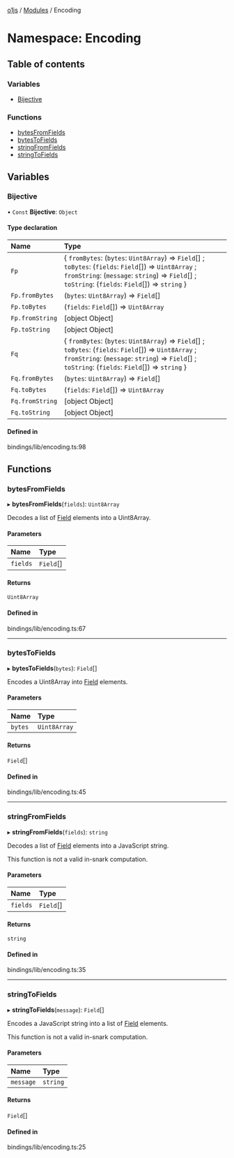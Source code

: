 [o1js](../README.md) / [Modules](../modules.md) / Encoding

# Namespace: Encoding

## Table of contents

### Variables

- [Bijective](Encoding.md#bijective)

### Functions

- [bytesFromFields](Encoding.md#bytesfromfields)
- [bytesToFields](Encoding.md#bytestofields)
- [stringFromFields](Encoding.md#stringfromfields)
- [stringToFields](Encoding.md#stringtofields)

## Variables

### Bijective

• `Const` **Bijective**: `Object`

#### Type declaration

| Name | Type |
| :------ | :------ |
| `Fp` | \{ `fromBytes`: (`bytes`: `Uint8Array`) => `Field`[] ; `toBytes`: (`fields`: `Field`[]) => `Uint8Array` ; `fromString`: (`message`: `string`) => `Field`[] ; `toString`: (`fields`: `Field`[]) => `string`  } |
| `Fp.fromBytes` | (`bytes`: `Uint8Array`) => `Field`[] |
| `Fp.toBytes` | (`fields`: `Field`[]) => `Uint8Array` |
| `Fp.fromString` | [object Object] |
| `Fp.toString` | [object Object] |
| `Fq` | \{ `fromBytes`: (`bytes`: `Uint8Array`) => `Field`[] ; `toBytes`: (`fields`: `Field`[]) => `Uint8Array` ; `fromString`: (`message`: `string`) => `Field`[] ; `toString`: (`fields`: `Field`[]) => `string`  } |
| `Fq.fromBytes` | (`bytes`: `Uint8Array`) => `Field`[] |
| `Fq.toBytes` | (`fields`: `Field`[]) => `Uint8Array` |
| `Fq.fromString` | [object Object] |
| `Fq.toString` | [object Object] |

#### Defined in

bindings/lib/encoding.ts:98

## Functions

### bytesFromFields

▸ **bytesFromFields**(`fields`): `Uint8Array`

Decodes a list of [Field](../modules.md#field-1) elements into a Uint8Array.

#### Parameters

| Name | Type |
| :------ | :------ |
| `fields` | `Field`[] |

#### Returns

`Uint8Array`

#### Defined in

bindings/lib/encoding.ts:67

___

### bytesToFields

▸ **bytesToFields**(`bytes`): `Field`[]

Encodes a Uint8Array into [Field](../modules.md#field-1) elements.

#### Parameters

| Name | Type |
| :------ | :------ |
| `bytes` | `Uint8Array` |

#### Returns

`Field`[]

#### Defined in

bindings/lib/encoding.ts:45

___

### stringFromFields

▸ **stringFromFields**(`fields`): `string`

Decodes a list of [Field](../modules.md#field-1) elements into a JavaScript string.

This function is not a valid in-snark computation.

#### Parameters

| Name | Type |
| :------ | :------ |
| `fields` | `Field`[] |

#### Returns

`string`

#### Defined in

bindings/lib/encoding.ts:35

___

### stringToFields

▸ **stringToFields**(`message`): `Field`[]

Encodes a JavaScript string into a list of [Field](../modules.md#field-1) elements.

This function is not a valid in-snark computation.

#### Parameters

| Name | Type |
| :------ | :------ |
| `message` | `string` |

#### Returns

`Field`[]

#### Defined in

bindings/lib/encoding.ts:25
